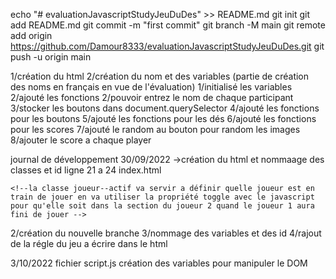 echo "# evaluationJavascriptStudyJeuDuDes" >> README.md
git init
git add README.md
git commit -m "first commit"
git branch -M main
git remote add origin https://github.com/Damour8333/evaluationJavascriptStudyJeuDuDes.git
git push -u origin main

1/création du html
2/création du nom et des variables (partie de création des noms en français en vue de l'évaluation)
1/initialisé les variables
2/ajouté les fonctions
2/pouvoir entrez le nom de chaque participant
3/stocker les boutons dans document.querySelector
4/ajouté les fonctions pour les boutons
5/ajouté les fonctions pour les dés
6/ajouté les fonctions pour les scores
7/ajouté le random  au bouton pour random les images
8/ajouter le score  a chaque player


journal de développement 
30/09/2022 ->création du html et nommaage des classes et id
ligne 21  a 24 index.html
<!-- le faites de rajouter -- a la fin de la classe de cet maniére joueur--0 ça permet de selectionner la  classe  avec précision voir script.js  -->
    <!--la classe joueur--actif va servir a définir quelle joueur est en train de jouer en va utiliser la propriété toggle avec le javascript pour qu'elle soit dans la section du joueur 2 quand le joueur 1 aura fini de jouer -->
2/création du nouvelle branche 
3/nommage des variables et des id
4/rajout de la régle du jeu a écrire dans le html

3/10/2022 fichier script.js
création des variables pour manipuler le DOM